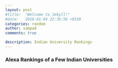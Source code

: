 ```yaml
---
layout: post
#title:  "Welcome to Jekyll!"
#date:   2018-01-04 22:36:56 +0530
categories: random
author: sampad
comments: true

description: Indian University Rankings
---
```


### Alexa Rankings of a Few Indian Universities


